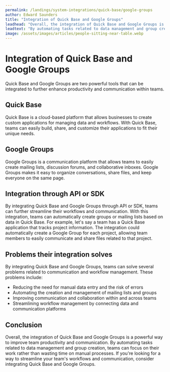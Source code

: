```yaml
---
permalink: /landings/system-integrations/quick-base/google-groups
author: Edward Saunders
title: "Integration of Quick Base and Google Groups"
leadhead: "Overall, the integration of Quick Base and Google Groups is a powerful way to improve team productivity and communication"
leadtext: "By automating tasks related to data management and group creation, teams can focus on their work rather than wasting time on manual processes. If you're looking for a way to streamline your team's workflows and communication, consider integrating Quick Base and Google Groups."
image: /assets/images/articles/people-sitting-near-table.webp
---
```

<div class="arttext">    <h1>Integration of Quick Base and Google Groups</h1>
    <p>Quick Base and Google Groups are two powerful tools that can be integrated to further enhance productivity and communication within teams.</p>
    <h2>Quick Base</h2>
    <p>Quick Base is a cloud-based platform that allows businesses to create custom applications for managing data and workflows. With Quick Base, teams can easily build, share, and customize their applications to fit their unique needs.</p>
    <h2>Google Groups</h2>
    <p>Google Groups is a communication platform that allows teams to easily create mailing lists, discussion forums, and collaborative inboxes. Google Groups makes it easy to organize conversations, share files, and keep everyone on the same page.</p>
    <h2>Integration through API or SDK</h2>
    <p>By integrating Quick Base and Google Groups through API or SDK, teams can further streamline their workflows and communication. With this integration, teams can automatically create groups or mailing lists based on data in Quick Base. For example, let's say a team has a Quick Base application that tracks project information. The integration could automatically create a Google Group for each project, allowing team members to easily communicate and share files related to that project.</p>
    <h2>Problems their integration solves</h2>
    <p>By integrating Quick Base and Google Groups, teams can solve several problems related to communication and workflow management. These problems include:</p>
    <ul>
      <li>Reducing the need for manual data entry and the risk of errors</li>
      <li>Automating the creation and management of mailing lists and groups</li>
      <li>Improving communication and collaboration within and across teams</li>
      <li>Streamlining workflow management by connecting data and communication platforms</li>
    </ul>
    <h2>Conclusion</h2>
    <p>Overall, the integration of Quick Base and Google Groups is a powerful way to improve team productivity and communication. By automating tasks related to data management and group creation, teams can focus on their work rather than wasting time on manual processes. If you're looking for a way to streamline your team's workflows and communication, consider integrating Quick Base and Google Groups.</p>
</div>